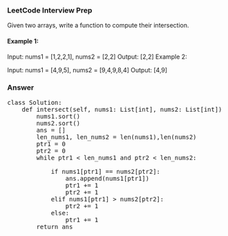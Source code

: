### LeetCode Interview Prep

Given two arrays, write a function to compute their intersection.

#### Example 1:

Input:
nums1 = [1,2,2,1], nums2 = [2,2]
Output: [2,2]
Example 2:

Input:
nums1 = [4,9,5], nums2 = [9,4,9,8,4]
Output: [4,9]

### Answer
<pre>class Solution:
    def intersect(self, nums1: List[int], nums2: List[int]) -> List[int]:
        nums1.sort()
        nums2.sort()
        ans = []
        len_nums1, len_nums2 = len(nums1),len(nums2)
        ptr1 = 0
        ptr2 = 0
        while ptr1 < len_nums1 and ptr2 < len_nums2:

            if nums1[ptr1] == nums2[ptr2]:
                ans.append(nums1[ptr1])
                ptr1 += 1
                ptr2 += 1
            elif nums1[ptr1] > nums2[ptr2]:
                ptr2 += 1
            else:
                ptr1 += 1
        return ans
            
            </pre>
